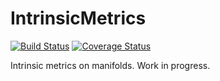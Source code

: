 # IntrinsicMetrics

[![Build Status](https://travis-ci.org/mtsch/IntrinsicMetrics.jl.svg?branch=master)](https://travis-ci.org/mtsch/IntrinsicMetrics.jl)
[![Coverage Status](https://coveralls.io/repos/mtsch/IntrinsicMetrics.jl/badge.svg?branch=master&service=github)](https://coveralls.io/github/mtsch/IntrinsicMetrics.jl?branch=master)

Intrinsic metrics on manifolds. Work in progress.
